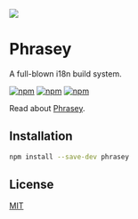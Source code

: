 ![](../../media/banner-compact.png)

# Phrasey

A full-blown i18n build system.

[![npm](https://img.shields.io/npm/v/phrasey)](https://npmjs.com/package/phrasey)
[![npm](https://img.shields.io/npm/dw/phrasey)](https://npmjs.com/package/phrasey)
[![npm](https://img.shields.io/npm/l/phrasey)](https://github.com/zyrouge/phrasey/tree/main/packages/phrasey-json)

Read about [Phrasey](https://zyrouge.github.io/phrasey/getting-started/).

## Installation

```bash
npm install --save-dev phrasey
```

## License

[MIT](./LICENSE)
